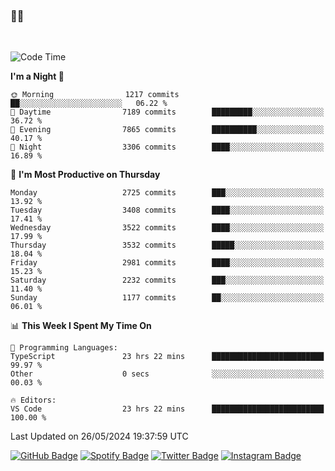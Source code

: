 ### 🤙🍺

<!-- <a href="https://github-readme-stats.vercel.app/api?username=hzak2xx&count_private=true&show_icons=true&theme=dracula">
  <img align="center" src="https://github-readme-stats.vercel.app/api?username=hzak2xx&count_private=true&show_icons=true&theme=dracula" />
</a>
</br> -->
</br>

<!--START_SECTION:waka-->
![Code Time](http://img.shields.io/badge/Code%20Time-3%2C347%20hrs%2028%20mins-blue)

**I'm a Night 🦉** 

```text
🌞 Morning                1217 commits        ██░░░░░░░░░░░░░░░░░░░░░░░   06.22 % 
🌆 Daytime                7189 commits        █████████░░░░░░░░░░░░░░░░   36.72 % 
🌃 Evening                7865 commits        ██████████░░░░░░░░░░░░░░░   40.17 % 
🌙 Night                  3306 commits        ████░░░░░░░░░░░░░░░░░░░░░   16.89 % 
```
📅 **I'm Most Productive on Thursday** 

```text
Monday                   2725 commits        ███░░░░░░░░░░░░░░░░░░░░░░   13.92 % 
Tuesday                  3408 commits        ████░░░░░░░░░░░░░░░░░░░░░   17.41 % 
Wednesday                3522 commits        ████░░░░░░░░░░░░░░░░░░░░░   17.99 % 
Thursday                 3532 commits        █████░░░░░░░░░░░░░░░░░░░░   18.04 % 
Friday                   2981 commits        ████░░░░░░░░░░░░░░░░░░░░░   15.23 % 
Saturday                 2232 commits        ███░░░░░░░░░░░░░░░░░░░░░░   11.40 % 
Sunday                   1177 commits        ██░░░░░░░░░░░░░░░░░░░░░░░   06.01 % 
```


📊 **This Week I Spent My Time On** 

```text
💬 Programming Languages: 
TypeScript               23 hrs 22 mins      █████████████████████████   99.97 % 
Other                    0 secs              ░░░░░░░░░░░░░░░░░░░░░░░░░   00.03 % 

🔥 Editors: 
VS Code                  23 hrs 22 mins      █████████████████████████   100.00 % 
```


 Last Updated on 26/05/2024 19:37:59 UTC
<!--END_SECTION:waka-->

[![GitHub Badge](https://img.shields.io/badge/GitHub-100000?style=for-the-badge&logo=github&logoColor=white)](https://github.com/hzak2xx)
[![Spotify Badge](https://img.shields.io/badge/Spotify-1ED760?&style=for-the-badge&logo=spotify&logoColor=white)](https://open.spotify.com/user/uf90s6sbbh75a1mt44clkhkvf)
[![Twitter Badge](https://img.shields.io/badge/Twitter-1DA1F2?style=for-the-badge&logo=twitter&logoColor=white)](https://twitter.com/hzak2xx)
[![Instagram Badge](https://img.shields.io/badge/Instagram-E4405F?style=for-the-badge&logo=instagram&logoColor=white)](https://www.instagram.com/hzak2xx/)
